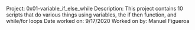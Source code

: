 Project: 0x01-variable_if_else_while
Description: This project contains 10 scripts that do various things using
variables, the if then function, and while/for loops
Date worked on: 9/17/2020
Worked on by: Manuel Figueroa